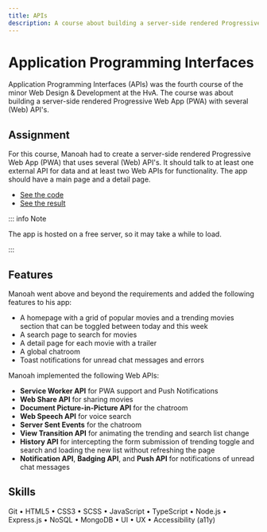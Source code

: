 ```yaml
---
title: APIs
description: A course about building a server-side rendered Progressive Web App (PWA) with several (Web) API's.
---
```


# Application Programming Interfaces

Application Programming Interfaces (APIs) was the fourth course of the minor Web Design & Development at the HvA. The course was about building a server-side rendered Progressive Web App (PWA) with several (Web) API's.

## Assignment

For this course, Manoah had to create a server-side rendered Progressive Web App (PWA) that uses several (Web) API's. It should talk to at least one external API for data and at least two Web APIs for functionality. The app should have a main page and a detail page.

- [See the code](https://github.com/mtdvlpr/API-2324)
- [See the result](https://api-2324.onrender.com/)

::: info Note

The app is hosted on a free server, so it may take a while to load.

:::

## Features

Manoah went above and beyond the requirements and added the following features to his app:

- A homepage with a grid of popular movies and a trending movies section that can be toggled between today and this week
- A search page to search for movies
- A detail page for each movie with a trailer
- A global chatroom
- Toast notifications for unread chat messages and errors

Manoah implemented the following Web APIs:

- **Service Worker API** for PWA support and Push Notifications
- **Web Share API** for sharing movies
- **Document Picture-in-Picture API** for the chatroom
- **Web Speech API** for voice search
- **Server Sent Events** for the chatroom
- **View Transition API** for animating the trending and search list change
- **History API** for intercepting the form submission of trending toggle and search and loading the new list without refreshing the page
- **Notification API**, **Badging API**, and **Push API** for notifications of unread chat messages

## Skills

Git • HTML5 • CSS3 • SCSS • JavaScript • TypeScript • Node.js • Express.js • NoSQL • MongoDB • UI • UX • Accessibility (a11y)
